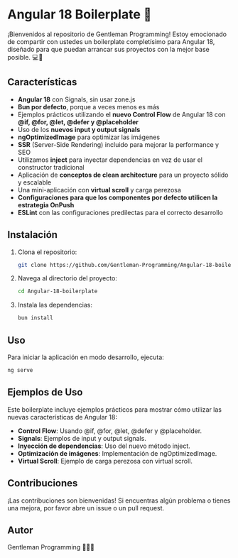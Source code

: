 # Angular 18 Boilerplate 🚀

¡Bienvenidos al repositorio de Gentleman Programming! Estoy emocionado de compartir con ustedes un boilerplate completísimo para Angular 18, diseñado para que puedan arrancar sus proyectos con la mejor base posible. 💻🔧

## Características

- **Angular 18** con Signals, sin usar zone.js
- **Bun por defecto**, porque a veces menos es más
- Ejemplos prácticos utilizando el **nuevo Control Flow** de Angular 18 con **@if, @for, @let, @defer y @placeholder**
- Uso de los **nuevos input y output signals**
- **ngOptimizedImage** para optimizar las imágenes
- **SSR** (Server-Side Rendering) incluido para mejorar la performance y SEO
- Utilizamos **inject** para inyectar dependencias en vez de usar el constructor tradicional
- Aplicación de **conceptos de clean architecture** para un proyecto sólido y escalable
- Una mini-aplicación con **virtual scroll** y carga perezosa
- **Configuraciones para que los componentes por defecto utilicen la estrategia OnPush**
- **ESLint** con las configuraciones predilectas para el correcto desarrollo

## Instalación

1. Clona el repositorio:
   ```bash
   git clone https://github.com/Gentleman-Programming/Angular-18-boilerplate
   ```
2. Navega al directorio del proyecto:
   ```bash
   cd Angular-18-boilerplate
   ```
3. Instala las dependencias:
   ```bash
   bun install
   ```

## Uso

Para iniciar la aplicación en modo desarrollo, ejecuta:
```bash
ng serve
```

## Ejemplos de Uso

Este boilerplate incluye ejemplos prácticos para mostrar cómo utilizar las nuevas características de Angular 18:
- **Control Flow**: Usando @if, @for, @let, @defer y @placeholder.
- **Signals**: Ejemplos de input y output signals.
- **Inyección de dependencias**: Uso del nuevo método inject.
- **Optimización de imágenes**: Implementación de ngOptimizedImage.
- **Virtual Scroll**: Ejemplo de carga perezosa con virtual scroll.

## Contribuciones

¡Las contribuciones son bienvenidas! Si encuentras algún problema o tienes una mejora, por favor abre un issue o un pull request.

## Autor

Gentleman Programming 👨‍💻✨
